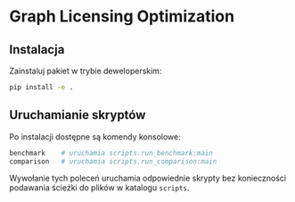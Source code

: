 # Graph Licensing Optimization

## Instalacja

Zainstaluj pakiet w trybie deweloperskim:

```bash
pip install -e .
```

## Uruchamianie skryptów

Po instalacji dostępne są komendy konsolowe:

```bash
benchmark    # uruchamia scripts.run_benchmark:main
comparison   # uruchamia scripts.run_comparison:main
```

Wywołanie tych poleceń uruchamia odpowiednie skrypty bez konieczności
podawania ścieżki do plików w katalogu `scripts`.

